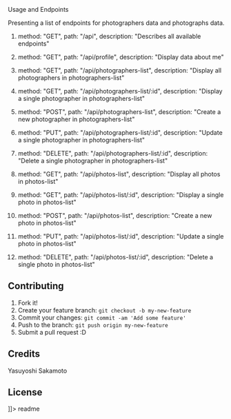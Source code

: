 <snippet>
  <content><![CDATA[
# Personal API
Personal directory about photographers and photographs I enjoy.
https://stormy-ridge-70033.herokuapp.com/

## Usage and Endpoints
Presenting a list of endpoints for photographers data and photographs data.

1. method: "GET", path: "/api", description: "Describes all available endpoints"

2. method: "GET", path: "/api/profile", description: "Display data about me"

3. method: "GET", path: "/api/photographers-list", description: "Display all photographers in photographers-list"

4. method: "GET", path: "/api/photographers-list/:id", description: "Display a single photographer in photographers-list"
5. method: "POST", path: "/api/photographers-list", description: "Create a new photographer in photographers-list"
6. method: "PUT", path: "/api/photographers-list/:id", description: "Update a single photographer in photographers-list"
7. method: "DELETE", path: "/api/photographers-list/:id", description: "Delete a single photographer in photographers-list"
8. method: "GET", path: "/api/photos-list", description: "Display all photos in photos-list"
9. method: "GET", path: "/api/photos-list/:id", description: "Display a single photo in photos-list"
10. method: "POST", path: "/api/photos-list", description: "Create a new photo in photos-list"
11. method: "PUT", path: "/api/photos-list/:id", description: "Update a single photo in photos-list"
12. method: "DELETE", path: "/api/photos-list/:id", description: "Delete a single photo in photos-list"

## Contributing
1. Fork it!
2. Create your feature branch: `git checkout -b my-new-feature`
3. Commit your changes: `git commit -am 'Add some feature'`
4. Push to the branch: `git push origin my-new-feature`
5. Submit a pull request :D

## Credits
Yasuyoshi Sakamoto
## License

]]></content>
  <tabTrigger>readme</tabTrigger>
</snippet>
